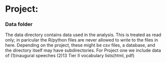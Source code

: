 # Project: 
### Data folder

The data directory contains data used in the analysis. This is treated as read only; in paricular the R/python files are never allowed to write to the files in here. Depending on the project, these might be csv files, a database, and the directory itself may have subdirectories.
For Project one we include data of 
(1)inaugural speeches 
(2)13 Tier II vocabulary lists(html, pdf)

